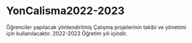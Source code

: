 # YonCalisma2022-2023
Öğrenciler yapılacak yönlendirilmiş Çalışma projelerinin takibi ve yönetimi için kullanılacaktır. 2022-2023 Öğretim yılı içindir.
